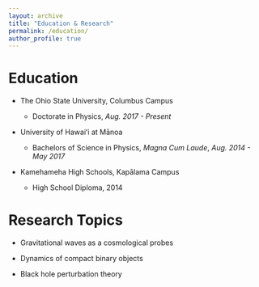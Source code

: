 ```yaml
---
layout: archive
title: "Education & Research"
permalink: /education/
author_profile: true
---
```


Education
===

- The Ohio State University, Columbus Campus
	- Doctorate in Physics, _Aug. 2017 - Present_

- University of Hawaiʻi at Mānoa
	- Bachelors of Science in Physics, _Magna Cum Laude_, _Aug. 2014 - May 2017_

- Kamehameha High Schools, Kapālama Campus
	- High School Diploma, 2014


Research Topics
===

- Gravitational waves as a cosmological probes

- Dynamics of compact binary objects

- Black hole perturbation theory